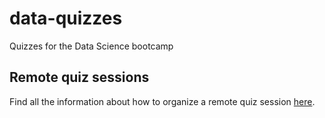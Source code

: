 # data-quizzes
Quizzes for the Data Science bootcamp

## Remote quiz sessions
Find all the information about how to organize a remote quiz session [here](https://www.notion.so/lewagon/Remote-Quizzes-aa34561397bf422e9ce68376e2291961). 
